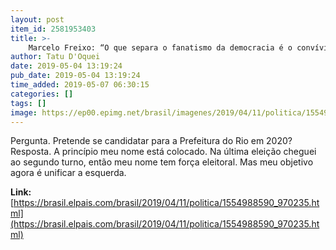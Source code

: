 ```yaml
---
layout: post
item_id: 2581953403
title: >-
    Marcelo Freixo: “O que separa o fanatismo da democracia é o convívio com a diferença”
author: Tatu D'Oquei
date: 2019-05-04 13:19:24
pub_date: 2019-05-04 13:19:24
time_added: 2019-05-07 06:30:15
categories: []
tags: []
image: https://ep00.epimg.net/brasil/imagenes/2019/04/11/politica/1554988590_970235_1556974234_rrss_normal.jpg
---
```


Pergunta. Pretende se candidatar para a Prefeitura do Rio em 2020? Resposta. A princípio meu nome está colocado. Na última eleição cheguei ao segundo turno, então meu nome tem força eleitoral. Mas meu objetivo agora é unificar a esquerda.

**Link:** [https://brasil.elpais.com/brasil/2019/04/11/politica/1554988590_970235.html](https://brasil.elpais.com/brasil/2019/04/11/politica/1554988590_970235.html)

